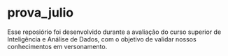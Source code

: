 # prova_julio
Esse reposiório foi desenvolvido durante a avaliação do curso superior de Inteligência e Análise de Dados, com o objetivo de validar nossos conhecimentos em versonamento.
